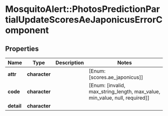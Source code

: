# MosquitoAlert::PhotosPredictionPartialUpdateScoresAeJaponicusErrorComponent


## Properties
Name | Type | Description | Notes
------------ | ------------- | ------------- | -------------
**attr** | **character** |  | [Enum: [scores.ae_japonicus]] 
**code** | **character** |  | [Enum: [invalid, max_string_length, max_value, min_value, null, required]] 
**detail** | **character** |  | 



